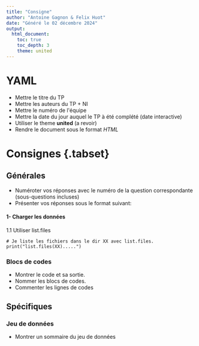 ```yaml
---
title: "Consigne"
author: "Antoine Gagnon & Felix Huot"
date: "Généré le 02 décembre 2024"
output:
  html_document:
    toc: true
    toc_depth: 3
    theme: united
---
```


# YAML
- Mettre le titre du TP
- Mettre les auteurs du TP + NI
- Mettre le numéro de l'équipe
- Mettre la date du jour auquel le TP à été complété (date interactive)
- Utiliser le theme **united** (a revoir)
- Rendre le document sous le format *HTML*

# Consignes {.tabset}

## Générales
- Numéroter vos réponses avec le numéro de la question correspondante (sous-questions incluses)
- Présenter vos réponses sous le format suivant:
  
#### 1- Charger les données
1.1 Utiliser list.files
```{r listfiles}
# Je liste les fichiers dans le dir XX avec list.files.
print("list.files(XX).....")
```

### Blocs de codes
- Montrer le code et sa sortie.
- Nommer les blocs de codes.
- Commenter les lignes de codes

## Spécifiques

### Jeu de données
- Montrer un sommaire du jeu de données